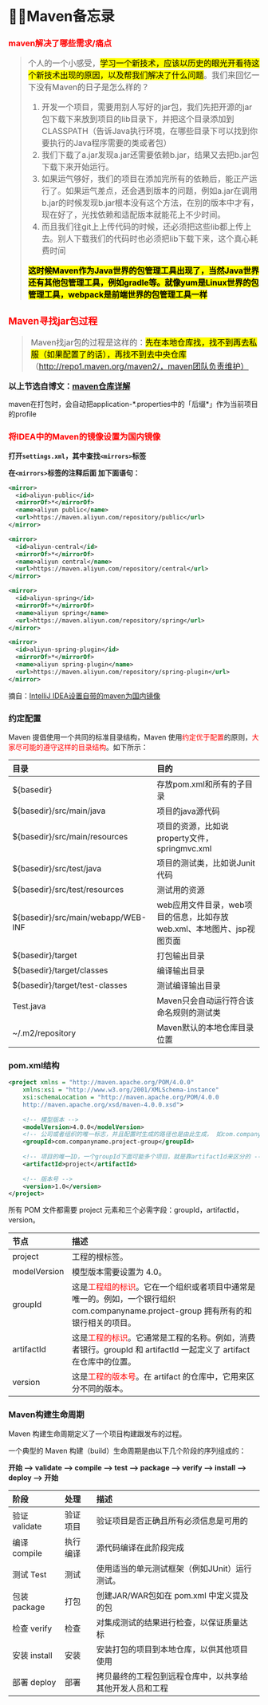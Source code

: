 # Maven备忘录

### <font color=FF0000>maven解决了哪些需求/痛点</font>
> <font size=3>个人的一个小感受，<mark>学习一个新技术，应该以历史的眼光开看待这个新技术出现的原因，以及帮我们解决了什么问题</mark>。我们来回忆一下没有Maven的日子是怎么样的？</br>
> 1. 开发一个项目，需要用别人写好的jar包，我们先把开源的jar包下载下来放到项目的lib目录下，并把这个目录添加到CLASSPATH（告诉Java执行环境，在哪些目录下可以找到你要执行的Java程序需要的类或者包）
> 2. 我们下载了a.jar发现a.jar还需要依赖b.jar，结果又去把b.jar包下载下来开始运行。
> 3. 如果运气够好，我们的项目在添加完所有的依赖后，能正产运行了。如果运气差点，还会遇到版本的问题，例如a.jar在调用b.jar的时候发现b.jar根本没有这个方法，在别的版本中才有，现在好了，光找依赖和适配版本就能花上不少时间。
> 4. 而且我们往git上上传代码的时候，还必须把这些lib都上传上去。别人下载我们的代码时也必须把lib下载下来，这个真心耗费时间</br> 
>
> <mark>**这时候Maven作为Java世界的包管理工具出现了，当然Java世界还有其他包管理工具，例如gradle等。就像yum是Linux世界的包管理工具，webpack是前端世界的包管理工具一样**</mark></br>



### <font color=FF0000>Maven寻找jar包过程</font>

> <font size=3>Maven找jar包的过程是这样的：<mark>先在本地仓库找，找不到再去私服（如果配置了的话），再找不到去中央仓库</mark>（http://repo1.maven.org/maven2/，maven团队负责维护）
</font>

**以上节选自博文：**[**maven仓库详解**](https://blog.csdn.net/weixin_41325595/article/details/93617821)</br></font>



maven在打包时，会自动把application-*.properties中的「后缀\*」作为当前项目的profile



### <font color=FF0000>将IDEA中的Maven的镜像设置为国内镜像</font>

**打开`settings.xml`，其中查找`<mirrors>`标签**

**在`<mirrors>`标签的注释后面 加下面语句：**

```xml
<mirror>
  <id>aliyun-public</id>
  <mirrorOf>*</mirrorOf>
  <name>aliyun public</name>
  <url>https://maven.aliyun.com/repository/public</url>
</mirror>

<mirror>
  <id>aliyun-central</id>
  <mirrorOf>*</mirrorOf>
  <name>aliyun central</name>
  <url>https://maven.aliyun.com/repository/central</url>
</mirror>

<mirror>
  <id>aliyun-spring</id>
  <mirrorOf>*</mirrorOf>
  <name>aliyun spring</name>
  <url>https://maven.aliyun.com/repository/spring</url>
</mirror>

<mirror>
  <id>aliyun-spring-plugin</id>
  <mirrorOf>*</mirrorOf>
  <name>aliyun spring-plugin</name>
  <url>https://maven.aliyun.com/repository/spring-plugin</url>
</mirror>
```

摘自：[IntelliJ IDEA设置自带的maven为国内镜像](https://www.cnblogs.com/com3/p/12408669.html)



### 约定配置

Maven 提倡使用一个共同的标准目录结构，Maven 使用<font color=FF0000>约定优于配置</font>的原则，<font color=FF0000>大家尽可能的遵守这样的目录结构</font>。如下所示：

| 目录                               | 目的                                                         |
| :--------------------------------- | :----------------------------------------------------------- |
| ${basedir}                         | 存放pom.xml和所有的子目录                                    |
| ${basedir}/src/main/java           | 项目的java源代码                                             |
| ${basedir}/src/main/resources      | 项目的资源，比如说property文件，springmvc.xml                |
| ${basedir}/src/test/java           | 项目的测试类，比如说Junit代码                                |
| ${basedir}/src/test/resources      | 测试用的资源                                                 |
| ${basedir}/src/main/webapp/WEB-INF | web应用文件目录，web项目的信息，比如存放web.xml、本地图片、jsp视图页面 |
| ${basedir}/target                  | 打包输出目录                                                 |
| ${basedir}/target/classes          | 编译输出目录                                                 |
| ${basedir}/target/test-classes     | 测试编译输出目录                                             |
| Test.java                          | Maven只会自动运行符合该命名规则的测试类                      |
| ~/.m2/repository                   | Maven默认的本地仓库目录位置                                  |



### pom.xml结构

```xml
<project xmlns = "http://maven.apache.org/POM/4.0.0"
    xmlns:xsi = "http://www.w3.org/2001/XMLSchema-instance"
    xsi:schemaLocation = "http://maven.apache.org/POM/4.0.0
    http://maven.apache.org/xsd/maven-4.0.0.xsd">
 
    <!-- 模型版本 -->
    <modelVersion>4.0.0</modelVersion>
    <!-- 公司或者组织的唯一标志，并且配置时生成的路径也是由此生成， 如com.companyname.project-group，maven会将该项目打成的jar包放本地路径：/com/companyname/project-group -->
    <groupId>com.companyname.project-group</groupId>
 
    <!-- 项目的唯一ID，一个groupId下面可能多个项目，就是靠artifactId来区分的 -->
    <artifactId>project</artifactId>
 
    <!-- 版本号 -->
    <version>1.0</version>
</project>
```

所有 POM 文件都需要 project 元素和三个必需字段：groupId，artifactId，version。

| 节点         | 描述                                                         |
| :----------- | :----------------------------------------------------------- |
| project      | 工程的根标签。                                               |
| modelVersion | 模型版本需要设置为 4.0。                                     |
| groupId      | 这是<font color=FF0000>工程组的标识</font>。它在一个组织或者项目中通常是唯一的。例如，一个银行组织 com.companyname.project-group 拥有所有的和银行相关的项目。 |
| artifactId   | 这是<font color=FF0000>工程的标识</font>。它通常是工程的名称。例如，消费者银行。groupId 和 artifactId 一起定义了 artifact 在仓库中的位置。 |
| version      | 这是<font color=FF0000>工程的版本号</font>。在 artifact 的仓库中，它用来区分不同的版本。 |



### Maven构建生命周期

Maven 构建生命周期定义了一个项目构建跟发布的过程。

一个典型的 Maven 构建（build）生命周期是由以下几个阶段的序列组成的：

**开始 --> validate --> compile  --> test --> package --> verify --> install --> deploy --> 开始**

| 阶段          | 处理     | 描述                                                     |
| :------------ | :------- | :------------------------------------------------------- |
| 验证 validate | 验证项目 | 验证项目是否正确且所有必须信息是可用的                   |
| 编译 compile  | 执行编译 | 源代码编译在此阶段完成                                   |
| 测试 Test     | 测试     | 使用适当的单元测试框架（例如JUnit）运行测试。            |
| 包装 package  | 打包     | 创建JAR/WAR包如在 pom.xml 中定义提及的包                 |
| 检查 verify   | 检查     | 对集成测试的结果进行检查，以保证质量达标                 |
| 安装 install  | 安装     | 安装打包的项目到本地仓库，以供其他项目使用               |
| 部署 deploy   | 部署     | 拷贝最终的工程包到远程仓库中，以共享给其他开发人员和工程 |